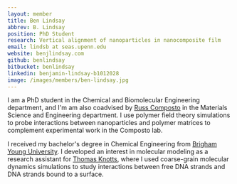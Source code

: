 ```yaml
---
layout: member
title: Ben Lindsay
abbrev: B. Lindsay
position: PhD Student
research: Vertical alignment of nanoparticles in nanocomposite film
email: lindsb at seas.upenn.edu
website: benjlindsay.com
github: benlindsay
bitbucket: benlindsay
linkedin: benjamin-lindsay-b1012028
image: /images/members/ben-lindsay.jpg
---
```


I am a PhD student in the Chemical and Biomolecular Engineering department,
and I'm am also coadvised by [Russ Composto](http://www.seas.upenn.edu/~polymer/)
in the Materials Science and Engineering department.
I use polymer field theory simulations to probe interactions
between nanoparticles and polymer matrices
to complement experimental work in the Composto lab.

I received my bachelor's degree in Chemical Engineering
from [Brigham Young University](https://chemicalengineering.byu.edu/).
I developed an interest in molecular modeling
as a research assistant for [Thomas Knotts](http://knotts.byu.edu/),
where I used coarse-grain molecular dynamics simulations
to study interactions between free DNA strands and DNA strands bound to a surface.
